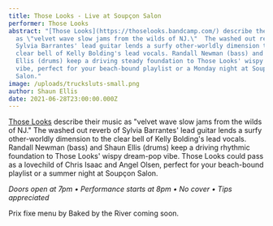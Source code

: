 ```yaml
---
title: Those Looks - Live at Soupçon Salon
performer: Those Looks
abstract: "[Those Looks](https://thoselooks.bandcamp.com/) describe their music
  as \"velvet wave slow jams from the wilds of NJ.\"  The washed out reverb of
  Sylvia Barrantes' lead guitar lends a surfy other-worldly dimension to the
  clear bell of Kelly Bolding's lead vocals. Randall Newman (bass) and Shaun
  Ellis (drums) keep a driving steady foundation to Those Looks' wispy dream-pop
  vibe, perfect for your beach-bound playlist or a Monday night at Soupçon
  Salon."
image: /uploads/trucksluts-small.png
author: Shaun Ellis
date: 2021-06-28T23:00:00.000Z
---
```

[Those Looks](https://thoselooks.bandcamp.com/) describe their music as "velvet wave slow jams from the wilds of NJ."  The washed out reverb of Sylvia Barrantes' lead guitar lends a surfy other-worldly dimension to the clear bell of Kelly Bolding's lead vocals. Randall Newman (bass) and Shaun Ellis (drums) keep a driving rhythmic foundation to Those Looks' wispy dream-pop vibe. Those Looks could pass as a lovechild of Chris Isaac and Angel Olsen, perfect for your beach-bound playlist or a summer night at Soupçon Salon. 

*Doors open at 7pm • Performance starts at 8pm • No cover • Tips appreciated*

Prix fixe menu by Baked by the River coming soon.